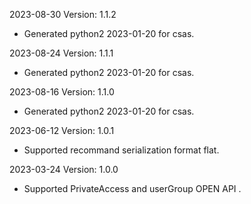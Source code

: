 2023-08-30 Version: 1.1.2
- Generated python2 2023-01-20 for csas.

2023-08-24 Version: 1.1.1
- Generated python2 2023-01-20 for csas.

2023-08-16 Version: 1.1.0
- Generated python2 2023-01-20 for csas.

2023-06-12 Version: 1.0.1
- Supported recommand serialization format flat.

2023-03-24 Version: 1.0.0
- Supported PrivateAccess and userGroup OPEN API .

